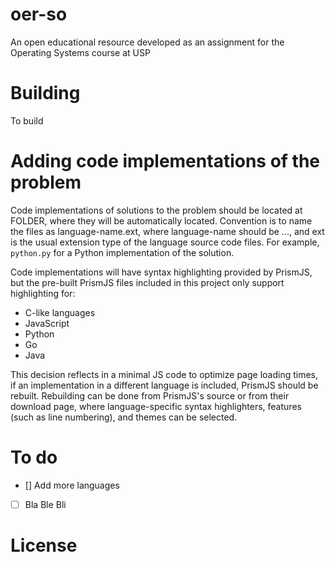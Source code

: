 # oer-so
An open educational resource developed as an assignment for the Operating Systems course at USP

# Building

To build

# Adding code implementations of the problem

Code implementations of solutions to the problem should be located at FOLDER,
where they will be automatically located. Convention is to name the files as
language-name.ext, where language-name should be ..., and ext is the usual
extension type of the language source code files.
For example, `python.py` for a Python implementation of the solution.

Code implementations will have syntax highlighting provided by PrismJS, but
the pre-built PrismJS files included in this project only support highlighting
for:

* C-like languages
* JavaScript
* Python
* Go
* Java

This decision reflects in a minimal JS code to optimize page loading times,
if an implementation in a different language is included, PrismJS should be
rebuilt. Rebuilding can be done from PrismJS's source or from their download
page, where language-specific syntax highlighters, features (such as line
numbering), and themes can be selected.

# To do
* [] Add more languages
* [ ] Bla Ble Bli

# License

